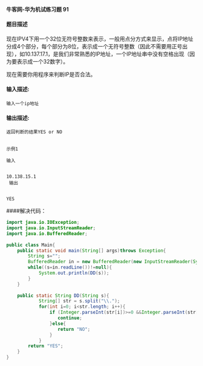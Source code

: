 #### 牛客网-华为机试练习题 91

#### 题目描述

现在IPV4下用一个32位无符号整数来表示，一般用点分方式来显示，点将IP地址分成4个部分，每个部分为8位，表示成一个无符号整数（因此不需要用正号出现），如10.137.17.1，是我们非常熟悉的IP地址，一个IP地址串中没有空格出现（因为要表示成一个32数字）。

现在需要你用程序来判断IP是否合法。



#### 输入描述:

```
输入一个ip地址
```

#### 输出描述:

```
返回判断的结果YES or NO


示例1

输入


10.138.15.1
 输出


YES
```
####解决代码：
```java
import java.io.IOException;
import java.io.InputStreamReader;
import java.io.BufferedReader;
 
public class Main{
    public static void main(String[] args)throws Exception{
        String s="";
        BufferedReader in = new BufferedReader(new InputStreamReader(System.in));
        while((s=in.readLine())!=null){
            System.out.println(DD(s));
        }
    }
     
    public static String DD(String s){
            String[] str = s.split("\\.");
            for(int i=0; i<str.length; i++){
                if (Integer.parseInt(str[i])>=0 &&Integer.parseInt(str[i])<=255){
                   continue;
                }else{
                   return "NO";
                }
            }
        return "YES";
    }     
}

```